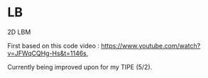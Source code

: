 # LB
2D LBM

First based on this code video : https://www.youtube.com/watch?v=JFWqCQHg-Hs&t=1146s,

Currently being improved upon for my TIPE (5/2).
